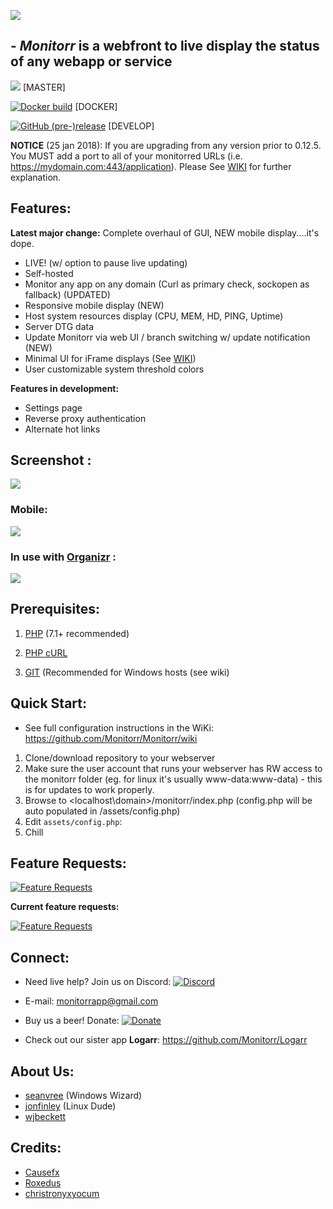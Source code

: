 ![](https://raw.githubusercontent.com/Monitorr/Monitorr/master/assets/img/monitorrbanner.png)


## - *Monitorr* is a webfront to live display the status of any webapp or service

[![](https://img.shields.io/github/release/monitorr/monitorr.svg?style=flat)](https://github.com/monitorr/monitorr/releases) [MASTER]


[![Docker build](https://img.shields.io/docker/build/monitorr/monitorr.svg?maxAge=2592000)](https://hub.docker.com/r/monitorr/monitorr/) [DOCKER]


[![GitHub (pre-)release](https://img.shields.io/github/release/monitorr/monitorr/all.svg)](https://github.com/monitorr/monitorr/releases) [DEVELOP]



**NOTICE** (25 jan 2018): If you are upgrading from any version prior to 0.12.5. You MUST add a port to all of your monitorred URLs (i.e. https://mydomain.com:443/application).  Please See [WIKI](https://github.com/Monitorr/Monitorr/wiki/01-Config:--Initial-configuration) for further explanation.

## Features:

**Latest major change:** Complete overhaul of GUI, NEW mobile display....it's dope. 

- LIVE! (w/ option to pause live updating)
- Self-hosted
- Monitor any app on any domain (Curl as primary check, sockopen as fallback) (UPDATED)
- Responsive mobile display (NEW)
- Host system resources display (CPU, MEM, HD, PING, Uptime)
- Server DTG data
- Update Monitorr via web UI / branch switching w/ update notification (NEW)
- Minimal UI for iFrame displays (See [WIKI](https://github.com/Monitorr/Monitorr/wiki/Integration:--Organizr))
- User customizable system threshold colors

**Features in development:**
- Settings page
- Reverse proxy authentication
- Alternate hot links


## Screenshot :

![](https://i.imgur.com/h8S1976.png)

### Mobile:

![](https://i.imgur.com/RKp2yiZ.jpg?1)


### In use with [Organizr](https://github.com/causefx/Organizr) :

![](https://i.imgur.com/SwevXaG.png)


## Prerequisites:
1) [PHP](https://secure.php.net/downloads.php) (7.1+ recommended)

2) [PHP cURL](https://secure.php.net/manual/en/book.curl.php)

2) [GIT](https://git-scm.com/download/win) (Recommended for Windows hosts (see wiki)


## Quick Start:
- See full configuration instructions in the WiKi: https://github.com/Monitorr/Monitorr/wiki
1) Clone/download repository to your webserver
2) Make sure the user account that runs your webserver has RW access to the monitorr folder (eg. for linux it's usually www-data:www-data) - this is for updates to work properly.
3) Browse to <localhost\domain>/monitorr/index.php (config.php will be auto populated in /assets/config.php)
4) Edit `assets/config.php`:
5) Chill


## Feature Requests:
 [![Feature Requests](https://cloud.githubusercontent.com/assets/390379/10127973/045b3a96-6560-11e5-9b20-31a2032956b2.png)](https://feathub.com/Monitorr/Monitorr)

**Current feature requests:**

[![Feature Requests](https://feathub.com/Monitorr/Monitorr?format=svg)](https://feathub.com/Monitorr/Monitorr)


## Connect:

- Need live help?  Join us on Discord:   [![Discord](https://img.shields.io/discord/102860784329052160.svg)](https://discord.gg/YKbRXtt)

- E-mail: monitorrapp@gmail.com

- Buy us a beer! Donate:        [![Donate](https://img.shields.io/badge/Donate-PayPal-green.svg)](https://paypal.me/monitorrapp)

- Check out our sister app **Logarr**:  https://github.com/Monitorr/Logarr

## About Us:
- [seanvree](https://github.com/seanvree) (Windows Wizard)
- [jonfinley](https://github.com/jonfinley) (Linux Dude)
- [wjbeckett](https://github.com/wjbeckett)

## Credits:
- [Causefx](https://github.com/Causefx)
- [Roxedus](https://github.com/si0972)
- [christronyxyocum](https://github.com/christronyxyocum)
